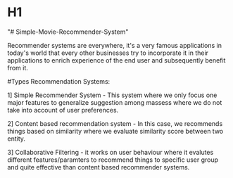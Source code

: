 # H1
"# Simple-Movie-Recommender-System" 

Recommender systems are everywhere, it's a very famous applications in today's world that every other businesses try to incorporate it in their applications to enrich experience of the end user and subsequently benefit from it.

#Types Recommendation Systems:

1] Simple Recommender System - This system where we only focus one major features to generalize suggestion among massess where we do not take into account of user preferences.

2] Content based recommendation system - In this case, we recommends things based on similarity where we evaluate similarity score between two entity.

3] Collaborative Filtering - it works on user behaviour where it evalutes different features/paramters to recommend things to specific user group and quite effective than content based recommender systems.

<!-- # Most famous examples of Recommender Systems:

Netflix - A online movie/tv series streaming service uses recommender system to recommend their users what to watch next based on user preferences and overall ratings of different shows. -->


